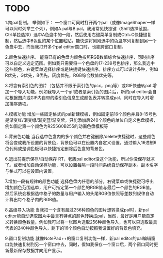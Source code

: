 # TODO
1.跨pal复制。
举例如下：
一个窗口可同时打开两个pal（或像ImageShaper一样可以同时列举三个列），例如A.pal与B.pal。我用常见快捷键（Shift选择范围，Ctrl单独选择）选中A色盘中的一段，然后使用右键菜单复制或Ctrl+C快捷键复制，然后选中B色盘的某个位置粘贴，能快速将刚刚选中的色盘序列复制到另一个色盘中去，而当我打开多个pal editor窗口时，也能跨窗口复制。

2.颜色快速排序。
能将已有的色盘内颜色按照RGB数值综合快速排序，同时排序可以自定义选定范围。例如我只需要将一个色盘的17-239号色排序，那么我选中这些颜色，右键菜单选择排序或是快捷键快速排序。排序方式可以设计多种，例如R优先，G优先，B优先，灰度优先，RGB综合数值优先等。

3.将含有索引色的图片（包括并不限于索引色的pcx，png等）或GIF快速转pal
增加一个导入功能，例如我导入一个gif或者是索引色的图片后，新的pal editor会自动根据图片或GIF内自带的索引色信息生成颜色表并转换成pal，同时在导入时增加排序选项。

4.模板功能
增加一些固定格式的pal新建模板，例如固定前16个颜色并且8-15号色是渐变红/渐变绿/渐变蓝/渐变紫，只能添加后240个颜色的单位自定义色盘模板，例如固定第一个颜色为R255G0B255的动画色盘模板等

5.背景色功能
当我选中色盘内的多个颜色并右键删除/delete快捷键时，这些颜色将会变成我所设置的背景色，背景色可以在设置内自定义设置，通过输入16进制6位代码或是调色板可以快捷指定删除后色盘的背景色。

6.退出前提示保存/自动保存
RT，老版pal editor没这个功能，所以你没保存就凉了。或者增加自动保存功能，可以设置每隔一段时间系统自动保存副本。副本名字与格式可以在设置内设置。

7.增加一段有规律的颜色功能
选择色盘内任意的部分，右键菜单或快捷键可呼出增加颜色范围选单，用户可指定第一个颜色的RGB值与最后一个颜色的RGB值，然后系统会根据选中格子的数量与用户输入的头尾RGB值依照等差数列规律自动计算出每个格子内的RGB值。

8.高级导入功能
当我把一个含有超过256种颜色的图片想转换成pal时，新pal editor能自动选取图片中最具有特点的颜色转换成pal，当然，最好是用户能自定义转换颜色数量，例如我可以将一张图片选取256种颜色导入，也可以只选取最具代表的240种颜色导入，剩下的16个颜色自动按照我设置好的背景色填充。

9.窗口复制功能
就像NotePad++的窗口复制功能一样，新pal editor的pal编辑窗口能快速复制到另一个窗口中去，同时，假如我保存一个窗口后，两个窗口同时更新最新保存数据并向用户显示。
